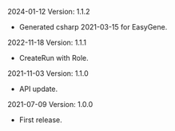 2024-01-12 Version: 1.1.2
- Generated csharp 2021-03-15 for EasyGene.

2022-11-18 Version: 1.1.1
- CreateRun with Role.

2021-11-03 Version: 1.1.0
- API update.

2021-07-09 Version: 1.0.0
- First release.

